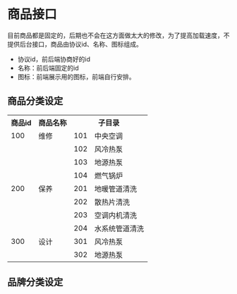 # 商品接口

目前商品都是固定的，后期也不会在这方面做太大的修改，为了提高加载速度，不提供后台接口，商品由协议id、名称、图标组成。

- 协议id，前后端协商好的id
- 名称：前后端固定的id
- 图标：前端展示用的图标，前端自行安排。

## 商品分类设定

<table><tr><th>商品id</th><th>商品名称</th><th colspan="2">子目录</th></tr><tr><td>100</td><td>维修</td><td>101</td><td>中央空调</td></tr><tr><td colspan="2"></td><td>102</td><td>风冷热泵</td></tr><tr><td colspan="2"></td><td>103</td><td>地源热泵</td></tr><tr><td colspan="2"></td><td>104</td><td>燃气锅炉</td></tr><tr><td>200</td><td>保养</td><td>201</td><td>地暖管道清洗</td><tr><td colspan="2"></td><td>202</td><td>散热片清洗</td></tr><tr><td colspan="2"></td><td>203</td><td>空调内机清洗</td></tr><tr><td colspan="2"></td><td>204</td><td>水系统管道清洗</td></tr><tr><td>300</td><td>设计</td><td>301</td><td>风冷热泵</td><tr><td colspan="2"></td><td>302</td><td>地源热泵</td></tr></table>

## 品牌分类设定



